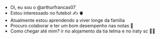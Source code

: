 -  Oi, eu sou o @arthurfrancas07 
-  Estou interessado no futebol :writing_hand: :anatomical_heart:
-  Atualmente estou aprendendo a viver longe da familia 
-  Procuro colaborar e ter um bom desempenho nas notas :brain:
-  Como chegar até mim? ir no alojamento da tia telma e no iraty sc :running_man:

<!---
arthurfrancas07/arthurfrancas07 is a ✨ special ✨ repository because its `README.md` (this file) appears on your GitHub profile.
You can click the Preview link to take a look at your changes.
--->
